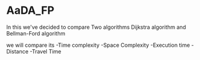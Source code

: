 # AaDA_FP
In this we've decided to compare Two algorithms Dijkstra algorithm and Bellman-Ford algorithm

we will compare its
-Time complexity
-Space Complexity
-Execution time
-Distance
-Travel Time
